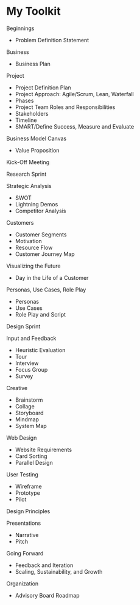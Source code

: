 # My Toolkit

Beginnings
* Problem Definition Statement

Business
* Business Plan

Project
* Project Definition Plan
* Project Approach: Agile/Scrum, Lean, Waterfall
* Phases
* Project Team Roles and Responsibilities
* Stakeholders
* Timeline
* SMART/Define Success, Measure and Evaluate

Business Model Canvas
* Value Proposition

Kick-Off Meeting

Research Sprint

Strategic Analysis
* SWOT
* Lightning Demos
* Competitor Analysis

Customers
* Customer Segments
* Motivation
* Resource Flow
* Customer Journey Map

Visualizing the Future
* Day in the Life of a Customer

Personas, Use Cases, Role Play
* Personas
* Use Cases
* Role Play and Script

Design Sprint

Input and Feedback
* Heuristic Evaluation
* Tour
* Interview
* Focus Group
* Survey

Creative
* Brainstorm
* Collage
* Storyboard
* Mindmap
* System Map

Web Design
* Website Requirements
* Card Sorting 
* Parallel Design

User Testing
* Wireframe
* Prototype
* Pilot

Design Principles

Presentations
* Narrative
* Pitch

Going Forward
* Feedback and Iteration
* Scaling, Sustainability, and Growth

Organization
* Advisory Board Roadmap